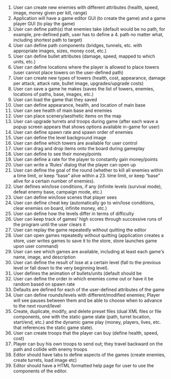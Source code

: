 
1. User can create new enemies with different attributes (health, speed, image, money given per kill, range)
2. Application will have a game editor GUI (to create the game) and a game player GUI (to play the game)
3. User can define path(s) that enemies take (default would be no path, for example, pre-defined path, user has to define a 4. path no matter what, including shortest path to target) 
5. User can define path components (bridges, tunnels, etc. with appropriate images, sizes, money cost, etc.)
6. User can define bullet attributes (damage, speed, mapped to which units, etc.)
7. User can define locations where the player is allowed to place towers (user cannot place towers on the user-defined path)
8. User can create new types of towers (health, cost, appearance, damage per attack, attack rate, bullet image, upgrades/upgrade costs) 
9. User can save a game he makes (saves the list of towers, enemies, locations of paths, base, images, etc.)
10. User can load the game that they saved
11. User can define appearance, health, and location of main base
12. User can see health of main base and enemies
13. User can place scenery/aesthetic items on the map
14. User can upgrade turrets and troops during game (after each wave a popup screen appears that shows options available in-game for user)
15. User can define spawn rate and spawn order of enemies
16. User can define the level background image
17. User can define which towers are available for user control 
18. User can drag and drop items onto the board during gameplay
19. User can define to see their money/points
20. User can define a rate for the player to constantly gain money/points
21. User can write a ‘Rules’ dialog that the player can open up
22. User can define the goal of the round (whether to kill all enemies within a time limit, or keep “base” alive within a  23. time limit, or keep “base” alive for a certain number of enemies).
24. User defines win/lose conditions, if any (infinite levels (survival mode), defeat enemy base, campaign mode, etc.)
25. User can define win/lose scenes that player sees
26. User can define cheat key (automatically go to win/lose conditions, clear enemies on board, infinite money, etc.)
27. User can define how the levels differ in terms of difficulty
28. User can keep track of games' high scores through successive runs of the program until the user clears it
29. User can replay the game repeatedly without quitting the editor
30. User can open games repeatedly without quitting (application creates a store, user writes games to save it to the store, store launches game upon user command) 
31. User can see which games are available, including at least each game's name, image, and description
32. User can define the result of lose at a certain level (fall to the previous level or fall down to the very beginning level).
33. User defines the animation of bullets/units (default should be 
34. User can define the order in which enemies come out or have it be random based on spawn rate
35. Defaults are defined for each of the user-defined attributes of the game 
36. User can define rounds/levels with different/modified enemies; Player will see pauses between them and be able to choose when to advance to the next round/level
37. Create, duplicate, modify, and delete preset files (dual XML files or file components, one with the static game state (path, turret location, start/end, etc.) and the dynamic game play (money, players, lives, etc. that references the static game state). 
38. User can create troops that the player can buy (define health, speed, cost)
39. Player can buy his own troops to send out; they travel backward on the path and collide with enemy troops
40. Editor should have tabs to define aspects of the games (create enemies, create turrets, load image etc)
41. Editor should have a HTML formatted help page for user to use the components of the editor.

